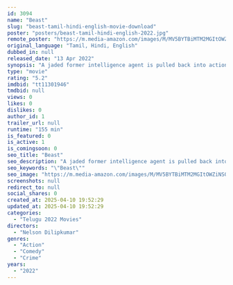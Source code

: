 ```yaml
---
id: 3094
name: "Beast"
slug: "beast-tamil-hindi-english-movie-download"
poster: "posters/beast-tamil-hindi-english-2022.jpg"
remote_poster: "https://m.media-amazon.com/images/M/MV5BYTBiMTM2MGItOWZiNS00MjlmLWE5NGQtZmE2OGI0ZWI3MWJhXkEyXkFqcGc@._V1_SX300.jpg"
original_language: "Tamil, Hindi, English"
dubbed_in: null
released_date: "13 Apr 2022"
synopsis: "A jaded former intelligence agent is pulled back into action when an attack at a mall creates a tense hostage situation."
type: "movie"
rating: "5.2"
imdbid: "tt11301946"
tmdbid: null
views: 0
likes: 0
dislikes: 0
author_id: 1
trailer_url: null
runtime: "155 min"
is_featured: 0
is_active: 1
is_comingsoon: 0
seo_title: "Beast"
seo_description: "A jaded former intelligence agent is pulled back into action when an attack at a mall creates a tense hostage situation."
seo_keywords: "\"Beast\""
seo_image: "https://m.media-amazon.com/images/M/MV5BYTBiMTM2MGItOWZiNS00MjlmLWE5NGQtZmE2OGI0ZWI3MWJhXkEyXkFqcGc@._V1_SX300.jpg"
screenshots: null
redirect_to: null
social_shares: 0
created_at: 2025-04-10 19:52:29
updated_at: 2025-04-10 19:52:29
categories:
  - "Telugu 2022 Movies"
directors:
  - "Nelson Dilipkumar"
genres:
  - "Action"
  - "Comedy"
  - "Crime"
years:
  - "2022"
---
```

